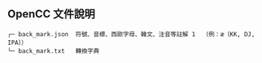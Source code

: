 ## OpenCC 文件說明

```
┌─ back_mark.json  符號、音標、西歐字母、韓文、注音等註解 1  （例：æ〔KK, DJ, IPA〕）
└─ back_mark.txt   轉換字典
```
